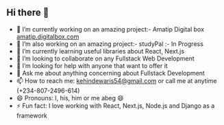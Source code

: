 ## Hi there 👋

- 🔭 I’m currently working on an amazing project:- Amatip Digital box [amatip.digitalbox.com](https://amatipdigitalbox.com/)
- 🔭 I’m also working on an amazing project:- studyPal :- In Progress 
- 🌱 I’m currently learning useful libraries about React, Next.js
- 👯 I’m looking to collaborate on any Fullstack Web Development
- 🤔 I’m looking for help with anyone that want to offer it
- 💬 Ask me about anything concerning about Fullstack Development
- 📫 How to reach me: kehindewaris54@gmail.com or call me at anytime (+234-807-2496-614)
- 😄 Pronouns: I, his, him or me abeg 😄
- ⚡ Fun fact: I love working with React, Next.js, Node.js and Django as a framework

